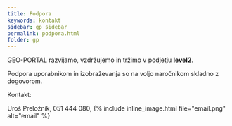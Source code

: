```yaml
---
title: Podpora
keywords: kontakt
sidebar: gp_sidebar
permalink: podpora.html
folder: gp
---
```


GEO-PORTAL razvijamo, vzdržujemo in tržimo v podjetju <a href="https://level2.si/" target="_blank">**level2**</a>.

Podpora uporabnikom in izobraževanja so na voljo naročnikom skladno z dogovorom.

Kontakt: 

Uroš Preložnik, 051 444 080, {% include inline_image.html file="email.png" alt="email" %}